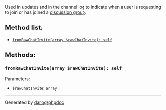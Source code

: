 
  

Used in updates and in the channel log to indicate when a user is requesting to join or has joined a [discussion group](https://core.telegram.org/api/discussion#requiring-users-to-join-the-group).  




## Method list:
* [`fromRawChatInvite(array $rawChatInvite): self`](#fromRawChatInvite)

## Methods:
### <a name="fromRawChatInvite"></a> `fromRawChatInvite(array $rawChatInvite): self`




Parameters:

* `$rawChatInvite`: `array`   



---
Generated by [danog/phpdoc](https://phpdoc.daniil.it)

